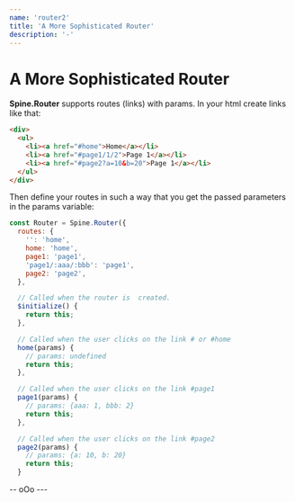 ```yaml
---
name: 'router2'
title: 'A More Sophisticated Router'
description: '-'
---
```


# A More Sophisticated Router

**Spine.Router** supports routes (links) with params.  In your html create links like that:

```html
<div>
  <ul>
    <li><a href="#home">Home</a></li>
    <li><a href="#page1/1/2">Page 1</a></li>
    <li><a href="#page2?a=10&b=20">Page 1</a></li>
  </ul>
</div>
```

Then define your routes in such a way that you get the passed parameters in the params variable:

```js
const Router = Spine.Router({
  routes: {
    '': 'home',
    home: 'home',
    page1: 'page1',
    'page1/:aaa/:bbb': 'page1',
    page2: 'page2',
  },

  // Called when the router is  created.
  $initialize() {
    return this;
  },

  // Called when the user clicks on the link # or #home
  home(params) {
    // params: undefined
    return this;
  },

  // Called when the user clicks on the link #page1
  page1(params) {
    // params: {aaa: 1, bbb: 2}
    return this;
  },

  // Called when the user clicks on the link #page2
  page2(params) {
    // params: {a: 10, b: 20}
    return this;
  }
```


--  oOo ---
